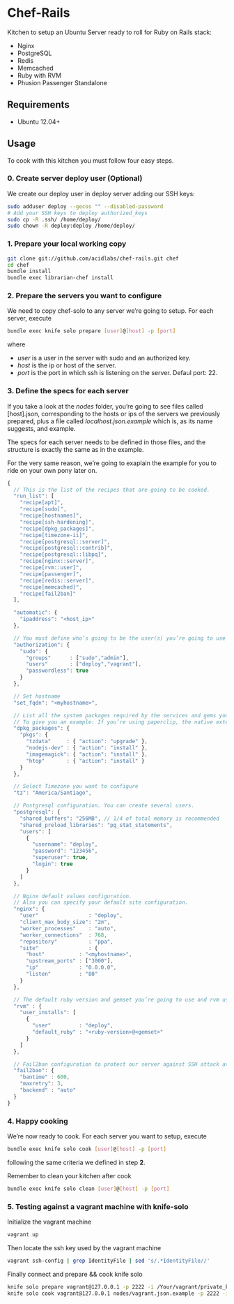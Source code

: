 # Chef-Rails

Kitchen to setup an Ubuntu Server ready to roll for Ruby on Rails stack:

* Nginx
* PostgreSQL
* Redis
* Memcached
* Ruby with RVM
* Phusion Passenger Standalone

## Requirements

* Ubuntu 12.04+

## Usage

To cook with this kitchen you must follow four easy steps.

### 0. Create server deploy user (Optional)

We create our deploy user in deploy server adding our SSH keys:
```bash
sudo adduser deploy --gecos "" --disabled-password
# Add your SSH keys to deploy authorized_keys
sudo cp -R .ssh/ /home/deploy/
sudo chown -R deploy:deploy /home/deploy/
```

### 1. Prepare your local working copy

```bash
git clone git://github.com/acidlabs/chef-rails.git chef
cd chef
bundle install
bundle exec librarian-chef install
```

### 2. Prepare the servers you want to configure

We need to copy chef-solo to any server we’re going to setup. For each server, execute

```bash
bundle exec knife solo prepare [user]@[host] -p [port]
```

where

* *user* is a user in the server with sudo and an authorized key.
* *host* is the ip or host of the server.
* *port* is the port in which ssh is listening on the server. Defaul port: 22.

### 3. Define the specs for each server

If you take a look at the *nodes* folder, you’re going to see files called [host].json, corresponding to the hosts or ips of the servers we previously prepared, plus a file called *localhost.json.example* which is, as its name suggests, and example.

The specs for each server needs to be defined in those files, and the structure is exactly the same as in the example.

For the very same reason, we’re going to exaplain the example for you to ride on your own pony later on.

```javascript
{
  // This is the list of the recipes that are going to be cooked.
  "run_list": [
    "recipe[apt]",
    "recipe[sudo]",
    "recipe[hostnames]",
    "recipe[ssh-hardening]",
    "recipe[dpkg_packages]",
    "recipe[timezone-ii]",
    "recipe[postgresql::server]",
    "recipe[postgresql::contrib]",
    "recipe[postgresql::libpq]",
    "recipe[nginx::server]",
    "recipe[rvm::user]",
    "recipe[passenger]",
    "recipe[redis::server]",
    "recipe[memcached]",
    "recipe[fail2ban]"
  ],

  "automatic": {
    "ipaddress": "<host_ip>"
  },

  // You must define who’s going to be the user(s) you’re going to use for deploy.
  "authorization": {
    "sudo": {
      "groups"      : ["sudo","admin"],
      "users"       : ["deploy","vagrant"],
      "passwordless": true
    }
  },

  // Set hostname
  "set_fqdn": "<myhostname>",

  // List all the system packages required by the services and gems you’re using in your apps.
  // To give you an example: If you’re using paperclip, the native extensions compilation will fail unless you have installed imagemagick declared below.
  "dpkg_packages": {
    "pkgs": {
      "tzdata"     : { "action": "upgrade" },
      "nodejs-dev" : { "action": "install" },
      "imagemagick": { "action": "install" },
      "htop"       : { "action": "install" }
    }
  },

  // Select Timezone you want to configure
  "tz": "America/Santiago",

  // Postgresql configuration. You can create several users.
  "postgresql": {
    "shared_buffers": "256MB", // 1/4 of total memory is recommended
    "shared_preload_libraries": "pg_stat_statements",
    "users": [
      {
        "username": "deploy",
        "password": "123456",
        "superuser": true,
        "login": true
      }
    ]
  },

  // Nginx default values configuration.
  // Also you can specify your default site configuration.
  "nginx": {
    "user"                : "deploy",
    "client_max_body_size": "2m",
    "worker_processes"    : "auto",
    "worker_connections"  : 768,
    "repository"          : "ppa",
    "site"                : {
      "host"           : "<myhostname>",
      "upstream_ports" : ["3000"],
      "ip"             : "0.0.0.0",
      "listen"         : "80"
    }
  },

  // The default ruby version and gemset you’re going to use and rvm user.
  "rvm" : {
    "user_installs": [
      {
        "user"         : "deploy",
        "default_ruby" : "<ruby-version>@<gemset>"
      }
    ]
  },

  // Fail2ban configuration to protect our server against SSH attack attempts
  "fail2ban": {
    "bantime" : 600,
    "maxretry": 3,
    "backend" : "auto"
  }
}
```

### 4. Happy cooking

We’re now ready to cook. For each server you want to setup, execute

```bash
bundle exec knife solo cook [user]@[host] -p [port]
```

following the same criteria we defined in step **2**.

Remember to clean your kitchen after cook

```bash
bundle exec knife solo clean [user]@[host] -p [port]
```

### 5. Testing against a vagrant machine with knife-solo

Initialize the vagrant machine
```bash
vagrant up
```
Then locate the ssh key used by the vagrant machine
```bash
vagrant ssh-config | grep IdentityFile | sed 's/.*IdentityFile//'
```
Finally connect and prepare && cook knife solo
```bash
knife solo prepare vagrant@127.0.0.1 -p 2222 -i /Your/vagrant/private_key
knife solo cook vagrant@127.0.0.1 nodes/vagrant.json.example -p 2222 -i /Your/vagrant/private_key
```
